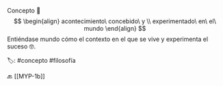 Concepto 🍃
$$
\begin{align} acontecimiento\ concebido\ y \\ experimentado\ en\ el\ mundo
\end{align}
$$
Entiéndase mundo cómo el contexto en el que se vive y experimenta el suceso 🤓.

🏷️: #concepto #filosofía 

🔙 [[MYP-1b]]